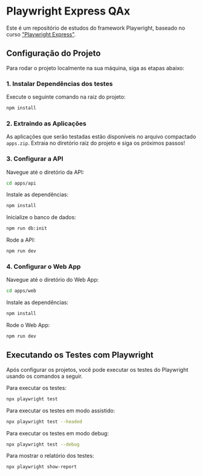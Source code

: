 # Playwright Express QAx

Este é um repositório de estudos do framework Playwright, baseado no curso ["Playwright Express"](https://www.udemy.com/course/playwright-express/).

## Configuração do Projeto

Para rodar o projeto localmente na sua máquina, siga as etapas abaixo:

### 1. Instalar Dependências dos testes

Execute o seguinte comando na raiz do projeto:

```bash
npm install
```

### 2. Extraindo as Aplicações

As aplicações que serão testadas estão disponíveis no arquivo compactado `apps.zip`. Extraia no diretório raiz do projeto e siga os próximos passos!

### 3. Configurar a API
Navegue até o diretório da API:
```bash
cd apps/api
```

Instale as dependências:
```bash
npm install
```

Inicialize o banco de dados:
```bash
npm run db:init
```

Rode a API:
```bash
npm run dev
```

### 4. Configurar o Web App
Navegue até o diretório do Web App:
```bash
cd apps/web
```

Instale as dependências:
```bash
npm install
```

Rode o Web App:
```bash
npm run dev
```

## Executando os Testes com Playwright
Após configurar os projetos, você pode executar os testes do Playwright usando os comandos a seguir.

Para executar os testes:
```bash
npx playwright test
```

Para executar os testes em modo assistido:
```bash
npx playwright test --headed
```

Para executar os testes em modo debug:
```bash
npx playwright test --debug
```


Para mostrar o relatório dos testes:
```bash
npx playwright show-report
```